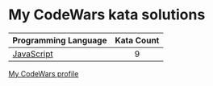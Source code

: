 # My CodeWars kata solutions

|    Programming Language  |    Kata Count  | 
|----------|:-------------:|
| [JavaScript](https://github.com/crabn3bula/programming-problems/tree/master/codewars/JavaScript) | 9 | 


[My CodeWars profile](https://www.codewars.com/users/crabn3bula)